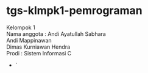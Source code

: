 # tgs-klmpk1-pemrograman
<div> Kelompok 1 </div>
<div> Nama anggota : Andi Ayatullah Sabhara</div>
               <div>Andi Mappinawan</div>
               <div>Dimas Kurniawan Hendra</div>
<div> Prodi : Sistem Informasi C </div>

* `
